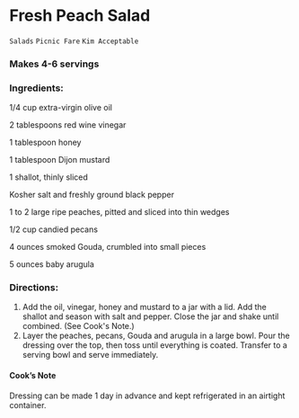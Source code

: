 # Fresh Peach Salad

`Salads` `Picnic Fare` `Kim Acceptable`

### Makes 4-6 servings

### **Ingredients:**

1/4 cup extra-virgin olive oil

2 tablespoons red wine vinegar

1 tablespoon honey

1 tablespoon Dijon mustard

1 shallot, thinly sliced

Kosher salt and freshly ground black pepper

1 to 2 large ripe peaches, pitted and sliced into thin wedges

1/2 cup candied pecans

4 ounces smoked Gouda, crumbled into small pieces

5 ounces baby arugula 

### **Directions:**

1. Add the oil, vinegar, honey and mustard to a jar with a lid. Add the shallot and season with salt and pepper. Close the jar and shake until combined. (See Cook's Note.)
2. Layer the peaches, pecans, Gouda and arugula in a large bowl. Pour the dressing over the top, then toss until everything is coated. Transfer to a serving bowl and serve immediately. 

#### Cook’s Note

Dressing can be made 1 day in advance and kept refrigerated in an airtight container.
